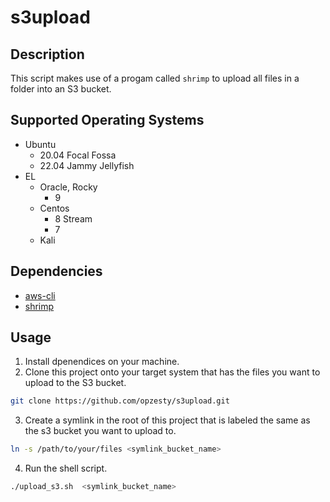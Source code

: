 # s3upload

## Description
This script makes use of a progam called `shrimp` to upload all files in a folder into an S3 bucket.

## Supported Operating Systems
- Ubuntu
  - 20.04 Focal Fossa
  - 22.04 Jammy Jellyfish
- EL
  - Oracle, Rocky
    - 9
  - Centos
    - 8 Stream
    - 7
  - Kali

## Dependencies
- [aws-cli]
- [shrimp]

## Usage
1. Install dpenendices on your machine.
2. Clone this project onto your target system that has the files you want to upload to the S3 bucket.
```bash
git clone https://github.com/opzesty/s3upload.git
```
3. Create a symlink in the root of this project that is labeled the same as the s3 bucket you want to upload to.
```bash
ln -s /path/to/your/files <symlink_bucket_name>
```
4. Run the shell script.
```bash
./upload_s3.sh  <symlink_bucket_name>
```

[aws-cli]: https://aws.amazon.com/cli/
[shrimp]: https://github.com/stefansundin/shrimp/
